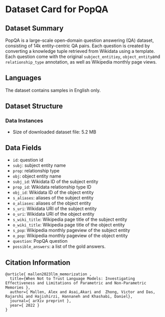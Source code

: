 # Dataset Card for PopQA 

## Dataset Summary 
PopQA is a large-scale open-domain question answering (QA) dataset, consisting of 14k entity-centric QA pairs. Each question is created by converting a knowledge tuple retrieved from Wikidata using a template. Each question come with the original `subject_entitiey`, `object_entity`and `relationship_type` annotation, as well as Wikipedia monthly page views.  

## Languages
The dataset contains samples in English only.

## Dataset Structure
### Data Instances
- Size of downloaded dataset file: 5.2 MB

## Data Fields
- `id`: question id
- `subj`: subject entity name
- `prop`: relationship type
- `obj`: object entity name
- `subj_id`: Wikidata ID of the subject entity
- `prop_id`: Wikidata relationship type ID
- `obj_id`: Wikidata ID of the object entity
- `s_aliases`: aliases of the subject entity
- `o_aliases`: aliases of the object entity
- `s_uri`: Wikidata URI of the subject entity   
- `o_uri`: Wikidata URI of the object entity
- `s_wiki_title`: Wikipedia page title of the subject entity
- `o_wiki_title`: Wikipedia page title of the object entity
- `s_pop`: Wikipedia monthly pageview of the subject entity
- `o_pop`: Wikipedia monthly pageview of the object entity
- `question`: PopQA question
- `possible_answers`: a list of the gold answers.

## Citation Information
```
@article{ mallen2023llm_memorization ,
  title={When Not to Trust Language Models: Investigating Effectiveness and Limitations of Parametric and Non-Parametric Memories },
  author={ Mallen, Alex and Asai,Akari and  Zhong, Victor and Das, Rajarshi and Hajishirzi, Hannaneh and Khashabi, Daniel},
  journal={ arXiv preprint },
  year={ 2022 }
}
```
